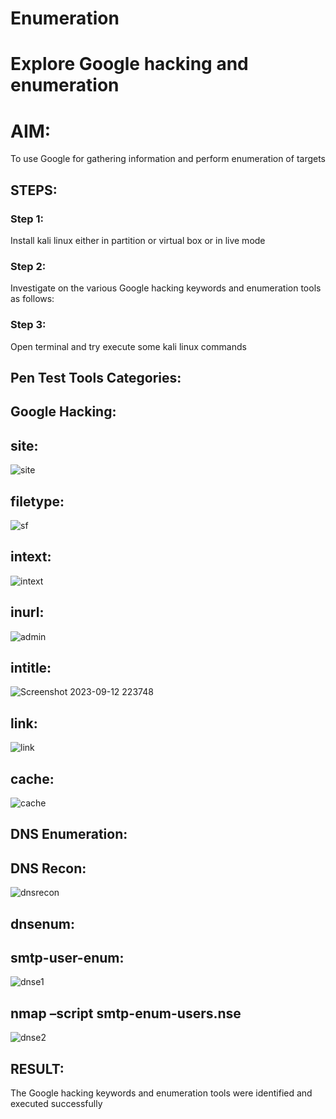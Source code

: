# Enumeration

# Explore Google hacking and enumeration 

# AIM:
To use Google for gathering information and perform enumeration of targets

## STEPS:
### Step 1:
Install kali linux either in partition or virtual box or in live mode

### Step 2:
Investigate on the various Google hacking keywords and enumeration tools as follows:

### Step 3:
Open terminal and try execute some kali linux commands

## Pen Test Tools Categories:  
## Google Hacking:
## site:
![site](https://github.com/Reebak04/Enumeration/assets/118364993/38cbd459-719e-49d9-a79b-a427a6235289)
## filetype:
![sf](https://github.com/Reebak04/Enumeration/assets/118364993/a8c4f70e-d872-4f91-b339-003b3e9a5266)
## intext: 
![intext](https://github.com/Reebak04/Enumeration/assets/118364993/ef8cc91f-4784-4877-9a8d-a60307d07079)
## inurl: 
![admin](https://github.com/Reebak04/Enumeration/assets/118364993/71f41b2c-b972-48da-9491-ec51785f25df)
## intitle: 
![Screenshot 2023-09-12 223748](https://github.com/Reebak04/Enumeration/assets/118364993/4f142752-1c1b-4437-a103-6429215794a8)
## link:
![link](https://github.com/Reebak04/Enumeration/assets/118364993/998825ee-d0c6-42cd-be21-3a02a700f1df)
## cache: 
![cache](https://github.com/Reebak04/Enumeration/assets/118364993/09b114f0-72e3-4d1d-8bba-19856bc5a088)

## DNS Enumeration:
## DNS Recon:
![dnsrecon](https://github.com/Reebak04/Enumeration/assets/118364993/fe4fa83a-0167-4101-8350-8309b44050ce)

## dnsenum:

## smtp-user-enum:
![dnse1](https://github.com/Reebak04/Enumeration/assets/118364993/fb0a1bed-a214-4c99-89fd-2e0a453cc767)

## nmap –script smtp-enum-users.nse <hostname>
![dnse2](https://github.com/Reebak04/Enumeration/assets/118364993/875147fa-f20f-446f-a9d0-c130e77b3b9a)

## RESULT:
The Google hacking keywords and enumeration tools were identified and executed successfully

